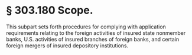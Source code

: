# § 303.180   Scope.

This subpart sets forth procedures for complying with application requirements relating to the foreign activities of insured state nonmember banks, U.S. activities of insured branches of foreign banks, and certain foreign mergers of insured depository institutions.




